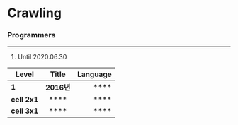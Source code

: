 # Crawling

### Programmers
-----------------------

1. Until 2020.06.30

|  <center>Level</center> |  <center>Title</center> |  <center>Language</center> |
|:--------|:--------:|--------:|
|**1** | **2016년** |**** |
|**cell 2x1** | **** |**** |
|**cell 3x1** | **** |**** |
